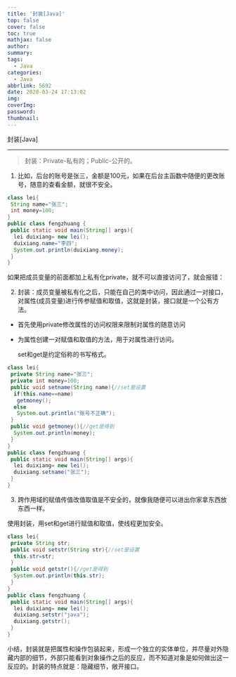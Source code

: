 ```yaml
---
title: '封装[Java]'
top: false
cover: false
toc: true
mathjax: false
author: 
summary: 
tags:
  - Java
categories:
  - Java
abbrlink: 5692
date: 2020-03-24 17:13:02
img:
coverImg:
password:
thumbnail: 
---
```


封装[Java]

<!-- more -->

---


>封装：Private-私有的；Public-公开的。

1. 比如，后台的账号是张三，金额是100元，如果在后台主函数中随便的更改账号，随意的查看金额，就很不安全。

```java
class lei{
 String name="张三";
 int money=100;
}
public class fengzhuang {
 public static void main(String[] args){
  lei duixiang= new lei();
  duixiang.name="李四";
  System.out.println(duixiang.money);
 }
}
```

如果把成员变量的前面都加上私有化private，就不可以直接访问了，就会报错：

2. 封装：成员变量被私有化之后，只能在自己的类中访问，因此通过一对接口，对属性(成员变量)进行传参赋值和取值，这就是封装，接口就是一个公有方法。

- 首先使用private修改属性的访问权限来限制对属性的随意访问

- 为属性创建一对赋值和取值的方法，用于对属性进行访问。

   set和get是约定俗称的书写格式。

```java
class lei{
 private String name="张三";
 private int money=100;
 public void setname(String name){//set是设置
  if(this.name==name)
   getmoney();
  else
   System.out.println("账号不正确");
 }
 public void getmoney(){//get是得到
  System.out.println(money);
 }
}
public class fengzhuang {
 public static void main(String[] args){
  lei duixiang= new lei();
  duixiang.setname("张三");
 }
}
```



3. 跨作用域的赋值传值改值取值是不安全的，就像我随便可以进出你家拿东西放东西一样。

使用封装，用set和get进行赋值和取值，使线程更加安全。

```java
class lei{
 private String str; 
 public void setstr(String str){//set是设置
  this.str=str;
 } 
 public void getstr(){//get是得到
  System.out.println(this.str);
 }
}
public class fengzhuang {
 public static void main(String[] args){
  lei duixiang= new lei();
  duixiang.setstr("java");
  duixiang.getstr();  
 }
}
```



小结，封装就是把属性和操作包装起来，形成一个独立的实体单位，并尽量对外隐藏内部的细节，外部只能看到对象操作之后的反应，而不知道对象是如何做出这一反应的。封装的特点就是：隐藏细节，敞开接口。